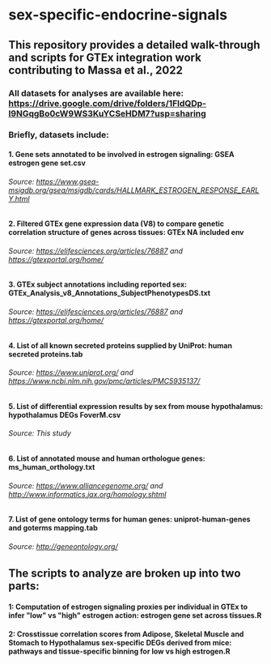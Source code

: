 # sex-specific-endocrine-signals
## This repository provides a detailed walk-through and scripts for GTEx integration work contributing to Massa et al., 2022
### All datasets for analyses are available here: https://drive.google.com/drive/folders/1FldQDp-I9NGqgBo0cW9WS3KuYCSeHDM7?usp=sharing
### Briefly, datasets include:
#### 1. Gene sets annotated to be involved in estrogen signaling: GSEA estrogen gene set.csv
###### Source: https://www.gsea-msigdb.org/gsea/msigdb/cards/HALLMARK_ESTROGEN_RESPONSE_EARLY.html

#### 2. Filtered GTEx gene expression data (V8) to compare genetic correlation structure of genes across tissues: GTEx NA included env
###### Source: https://elifesciences.org/articles/76887 and https://gtexportal.org/home/

#### 3. GTEx subject annotations including reported sex: GTEx_Analysis_v8_Annotations_SubjectPhenotypesDS.txt
###### Source: https://elifesciences.org/articles/76887 and https://gtexportal.org/home/

#### 4. List of all known secreted proteins supplied by UniProt: human secreted proteins.tab
###### Source: https://www.uniprot.org/ and https://www.ncbi.nlm.nih.gov/pmc/articles/PMC5935137/

#### 5. List of differential expression results by sex from mouse hypothalamus: hypothalamus DEGs FoverM.csv
###### Source: This study

#### 6. List of annotated mouse and human orthologue genes: ms_human_orthology.txt
###### Source: https://www.alliancegenome.org/ and http://www.informatics.jax.org/homology.shtml


#### 7. List of gene ontology terms for human genes: uniprot-human-genes and goterms mapping.tab
###### Source: http://geneontology.org/

## The scripts to analyze are broken up into two parts:
#### 1: Computation of estrogen signaling proxies per individual in GTEx to infer "low" vs "high" estrogen action: estrogen gene set across tissues.R
#### 2: Crosstissue correlation scores from Adipose, Skeletal Muscle and Stomach to Hypothalamus sex-specific DEGs derived from mice: pathways and tissue-specific binning for low vs high estrogen.R
